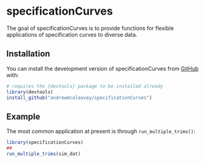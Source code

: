 # specificationCurves

<!-- badges: start -->
<!-- badges: end -->

The goal of specificationCurves is to provide functions for flexible applications of specification curves to diverse data.

## Installation

You can install the development version of specificationCurves from [GitHub](https://github.com) with:

``` r
# requires the {devtools} package to be installed already
library(devtools)
install_github("andrewmcaleavey/specificationCurves")
```

## Example

The most common application at present is through `run_multiple_trims()`:

``` r
library(specificationCurves)
## 
run_multiple_trims(sim_dat)
```

